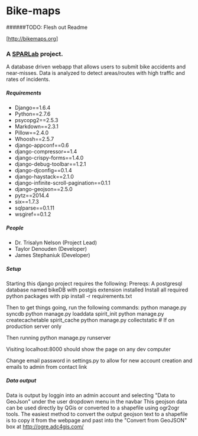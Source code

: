 Bike-maps
=========
######TODO: Flesh out Readme

[http://bikemaps.org]

### A [SPARLab](http://www.geog.uvic.ca/spar/) project. 
A database driven webapp that allows users to submit bike accidents and near-misses. Data is analyzed to detect areas/routes with high traffic and rates of incidents. 


##### Requirements
  + Django==1.6.4
  + Python==2.7.6
  + psycopg2==2.5.3
  + Markdown==2.3.1
  + Pillow==2.4.0
  + Whoosh==2.5.7
  + django-appconf==0.6
  + django-compressor==1.4
  + django-crispy-forms==1.4.0
  + django-debug-toolbar==1.2.1
  + django-djconfig==0.1.4
  + django-haystack==2.1.0
  + django-infinite-scroll-pagination==0.1.1
  + django-geojson==2.5.0
  + pytz==2014.4
  + six==1.7.3
  + sqlparse==0.1.11
  + wsgiref==0.1.2


##### People
  + Dr. Trisalyn Nelson (Project Lead)
  + Taylor Denouden (Developer)
  + James Stephaniuk (Developer)


##### Setup
  Starting this django project requires the following:
  Prereqs:
    A postgresql database named bikeDB with postgis extension installed 
    Install all required python packages with
        pip install -r requirements.txt

  Then to get things going, run the following commands:
        python manage.py syncdb
        python manage.py loaddata spirit_init
        python manage.py createcachetable spirit_cache
        python manage.py collectstatic # If on production server only

  Then running
        python manage.py runserver
  
  Visiting localhost:8000 should show the page on any dev computer

  Change email password in settings.py to allow for new account creation and emails to admin from contact link


##### Data output
  Data is output by loggin into an admin account and selecting "Data to GeoJson" under the user dropdown menu in the navbar
  This geojson data can be used directly by QGis or converted to a shapefile using ogr2ogr tools.
  The easiest method to convert the output geojson text to a shapefile is to copy it from the webpage and
    past into the "Convert from GeoJSON" box at http://ogre.adc4gis.com/
